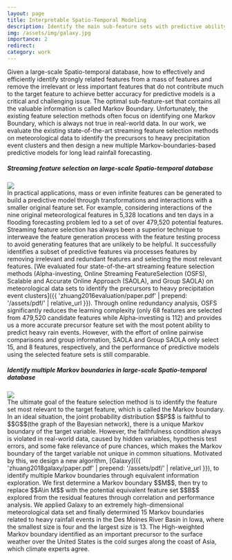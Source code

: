 ```yaml
---
layout: page
title: Interpretable Spatio-Temporal Modeling
description: Identify the main sub-feature sets with predictive ability and interpretability from the original spatio-temporal space via causal analysis.
img: /assets/img/galaxy.jpg
importance: 2
redirect: 
category: work
---
```

Given a large-scale Spatio-temporal database, how to effectively and efficiently identify strongly related features from a mass of features and remove the irrelevant or less important features that do not contribute much to the target feature to achieve better accuracy for predictive models is a critical and challenging issue. The optimal sub-feature-set that contains all the valuable information is called Markov Boundary. Unfortunately, the existing feature selection methods often focus on identifying one Markov Boundary, which is always not true in real-world data. In our work, we evaluate the existing state-of-the-art streaming feature selection methods on meteorological data to identify the precursors to heavy precipitation event clusters and then design a new multiple Markov-boundaries-based predictive models for long lead rainfall forecasting.

##### **Streaming feature selection on large-scale Spatio-temporal database**
<div class="post">
    <div class="profile float-right w-75">
        <img class="img-fluid" src="{{ 'spatio_temporal_modeling/icnsc2016.jpg' | prepend: '/assets/img/' | relative_url }}"/>
    </div>
</div>
In practical applications, mass or even infinite features can be generated to build a predictive model through transformations and interactions with a smaller original feature set. For example, considering interactions of the nine original meteorological features in 5,328 locations and ten days in a flooding forecasting problem led to a set of over 479,520 potential features. Streaming feature selection has always been a superior technique to interweave the feature generation process with the feature testing process to avoid generating features that are unlikely to be helpful. It successfully identifies a subset of predictive features via processes features by removing irrelevant and redundant features and selecting the most relevant features. [We evaluated four state-of-the-art streaming feature selection methods (Alpha-investing, Online Streaming FeatureSelection (OSFS), Scalable and Accurate Online Approach (SAOLA), and Group SAOLA) on meteorological data sets to identify the precursors to heavy precipitation event clusters]({{ 'zhuang2016evaluation/paper.pdf' | prepend: '/assets/pdf/' | relative_url }}). Through online redundancy analysis, OSFS significantly reduces the learning complexity (only 68 features are selected from 479,520 candidate features while Alpha-investing is 112) and provides us a more accurate precursor feature set with the most potent ability to predict heavy rain events. However, with the effort of online pairwise comparisons and group information, SAOLA and Group SAOLA only select 15, and 8 features, respectively, and the performance of predictive models using the selected feature sets is still comparable.

##### **Identify multiple Markov boundaries in large-scale Spatio-temporal database**
<div class="post">
    <div class="profile float-right w-50">
        <img class="img-fluid" src="{{ 'spatio_temporal_modeling/galaxy2.jpg' | prepend: '/assets/img/' | relative_url }}"/>
    </div>
</div>
The ultimate goal of the feature selection method is to identify the feature set most relevant to the target feature, which is called the Markov boundary. In an ideal situation, the joint probability distribution $$P$$ is faithful to $$G$$(the graph of the Bayesian network), there is a unique Markov boundary of the target variable. However, the faithfulness condition always is violated in real-world data, caused by hidden variables, hypothesis test errors, and some fake relevance of pure chances, which makes the Markov boundary of the target variable not unique in common situations. Motivated by this, we design a new algorithm, [Galaxy]({{ 'zhuang2018galaxy/paper.pdf' | prepend: '/assets/pdf/' | relative_url }}), to identify multiple Markov boundaries through equivalent information exploration.   We first determine a Markov boundary $$M$$, then try to replace $$A\in M$$ with the potential equivalent feature set $$B$$ explored from the residual features through correlation and performance analysis. We applied Galaxy to an extremely high-dimensional meteorological data set and finally determined 15 Markov boundaries related to heavy rainfall events in the Des Moines River Basin in Iowa, where the smallest size is four and the largest size is 13.  The High-weighted Markov boundary identified as an important precursor to the surface weather over the United  States is the cold surges along the coast of Asia,  which climate experts agree.